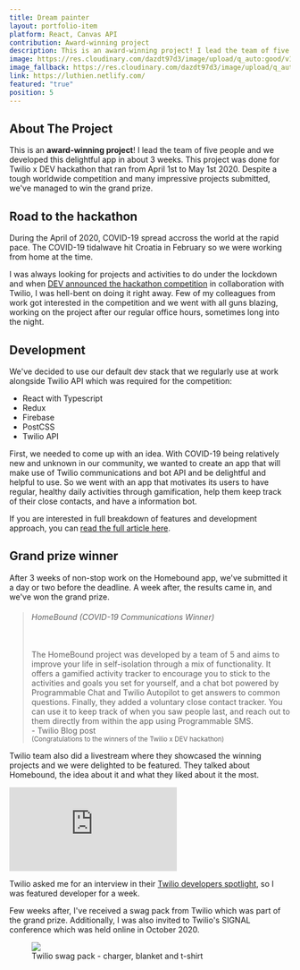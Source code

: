 ```yaml
---
title: Dream painter
layout: portfolio-item
platform: React, Canvas API
contribution: Award-winning project
description: This is an award-winning project! I lead the team of five people (colleagues from work and I) and we developed this delightful app in about 3 weeks. This project was done for Twilio x DEV hackathon that ran from April 1st to May 1st 2020. Despite a tough worldwide competition and many impressive projects submitted, we've managed to win the grand prize.
image: https://res.cloudinary.com/dazdt97d3/image/upload/q_auto:good/v15468800658/work/homebound-1.webp
image_fallback: https://res.cloudinary.com/dazdt97d3/image/upload/q_auto:good/v15468800658/work/homebound-1.jpg
link: https://luthien.netlify.com/
featured: "true"
position: 5
---
```


<article class="block block--text">

<div class="project__headingWrapper">
<h2 class="title--secondary project__heading">About The Project</h2>
</div>

<p>This is an <strong>award-winning project</strong>! I lead the team of five people and we developed this delightful app in about 3 weeks. This project was done for Twilio x DEV hackathon that ran from April 1st to May 1st 2020. Despite a tough worldwide competition and many impressive projects submitted, we've managed to win the grand prize.</p>

</article>

<article class="block block--text">

<div class="project__headingWrapper">
<h2 class="title--secondary project__heading">Road to the hackathon</h2>
</div>
<p>During the April of 2020, COVID-19 spread accross the world at the rapid pace. The COVID-19 tidalwave hit Croatia in February so we were working from home at the time.</p>

<p>I was always looking for projects and activities to do under the lockdown and when <a href="https://dev.to/devteam/announcing-the-twilio-hackathon-on-dev-2lh8"                           target="_blank" rel="noopener noreferrer" >DEV announced the hackathon competition</a> in collaboration with Twilio, I was hell-bent on doing it right away. Few of my colleagues from work got interested in the competition and we went with all guns blazing, working on the project after our regular office hours, sometimes long into the night.</p>

</article>

<article class="block block--text">

<div class="project__headingWrapper">
<h2 class="title--secondary project__heading">Development</h2>
</div>
<p>We've decided to use our default dev stack that we regularly use at work alongside Twilio API which was required for the competition:</p>

<ul>
<li>React with Typescript</li>
<li>Redux</li>
<li>Firebase</li>
<li>PostCSS</li>
<li>Twilio API</li>
</ul>

<p>First, we needed to come up with an idea. With COVID-19 being relatively new and unknown in our community, we wanted to create an app that will make use of Twilio communications and bot API and be delightful and helpful to use. So we went with an app that motivates its users to have regular, healthy daily activities through gamification, help them keep track of their close contacts, and have a information bot.</p>

<p>
If you are interested in full breakdown of features and development approach, you can <a href="https://dev.to/adrianbdesigns/homebound-my-submission-to-the-twilio-x-dev-hackathon-4a22" 
target="_blank" rel="noopener noreferrer" >read the full article here</a>.
</p>

</article>

<article class="block block--text">

<div class="project__headingWrapper">
<h2 class="title--secondary project__heading">Grand prize winner</h2>
</div>
<p>After 3 weeks of non-stop work on the Homebound app, we've submitted it a day or two before the deadline. A week after, the results came in, and we've won the grand prize.</p>

</article>

<blockquote class="blockquote--default blockquote block">
<div class="blockquote__wrapper">
<div class="blockquote__text blockquote__text--default">
<h6>HomeBound (COVID-19 Communications Winner)</h6>
<br/>
The HomeBound project was developed by a team of 5 and aims to improve your life in self-isolation through a mix of functionality. It offers a gamified activity tracker to encourage you to stick to the activities and goals you set for yourself, and a chat bot powered by Programmable Chat and Twilio Autopilot to get answers to common questions. Finally, they added a voluntary close contact tracker. You can use it to keep track of when you saw people last, and reach out to them directly from within the app using Programmable SMS.
</div>
<div class="blockquote__author blockquote__author--default">- Twilio Blog post <br/><small>(Congratulations to the winners of the Twilio x DEV hackathon)</small></div>
</div>
</blockquote>

<article class="block block--text">

<p>Twilio team also did a livestream where they showcased the winning projects and we were delighted to be featured. They talked about Homebound, the idea about it and what they liked about it the most.</p>

</article>

<article class="block block--image">
<div class="video">
<div class="icon icon__video image--placeholder"></div>
<iframe loading="lazy" class="video__content lazyload" 
src="https://www.youtube-nocookie.com/embed/AAZdOylfqHs" frameborder="0" allow="accelerometer; autoplay; encrypted-media; gyroscope; picture-in-picture" allowfullscreen></iframe>
</div>
</article>
<article class="block block--text">
<p>Twilio asked me for an interview in their <a rel="noopener noreferrer nofollow" target="_blank" href="https://www.twilio.com/blog/developers-build-new-normal-adrian-bece">Twilio developers spotlight</a>, so I was featured developer for a week.</p>
<p>Few weeks after, I've received a swag pack from Twilio which was part of the grand prize. Additionally, I was also invited to Twilio's SIGNAL conference which was held online in October 2020.</p>
</article>
<figure class="block block--image">
<img  
    class="lazyload block__image"
    loading="lazy"
src="https://res.cloudinary.com/dazdt97d3/image/upload/q_auto:low/v1546683551/devstar/placeholder.png"
data-src="https://res.cloudinary.com/dazdt97d3/image/upload/q_auto:good/v1606579687/work/twilio_swag.jpg" />
<figcaption>Twilio swag pack - charger, blanket and t-shirt</figcaption>
</figure>
